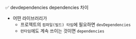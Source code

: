 ✅ devdependencies dependencies 차이

* 어떤 라이브러리가 
  * 프로젝트의 `컴파일(빌드) 타임`에 필요하면 `devDependencies`
  * `런타임`에도 계속 쓰이는 것이면 `dependencies`